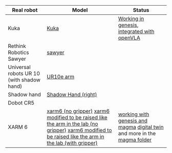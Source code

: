| Real robot | Model | Status |
| --- | --- | --- | 
| Kuka | [Kuka](genesis/mujoco_menagerie/kuka_iiwa_14/iiwa14.xml) | [Working in genesis](genesis/kukaKinematics.py), [integrated with openVLA](openVLA/openVLAgenKuka.py)|
| Rethink Robotics Sawyer| [sawyer](genesis/mujoco_menagerie/rethink_robotics_sawyer/sawyer.xml) |
| Universal robots UR 10 (with shadow hand)| [UR10e arm](genesis/mujoco_menagerie/universal_robots_ur10e/ur10e.xml) |
|Shadow hand| [Shadow Hand (right)](genesis/mujoco_menagerie/shadow_hand/right_hand.xml) |
| Dobot CR5 |
| XARM 6 | [xarm6 (no gripper)](models/ManiSkill-XArm6/xarm6_nogripper.urdf) [xarm6 modified to be raised like the arm in the lab (no gripper)](models/ManiSkill-XArm6/mod_xarm6_nogripper.urdf) [xarm6 modified to be raised like the arm in the lab (with gripper)](models/ManiSkill-XArm6/mod_xarm6_robotiq.urdf) | [working with genesis and magma](magma/xarm6MagmaGen.py) [digital twin](magma/xarm6DigitalTwin.py) and more in the [magma folder](magma)